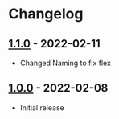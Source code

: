 # Changelog

## [1.1.0] - 2022-02-11
- Changed Naming to fix flex

## [1.0.0] - 2022-02-08
- Initial release 

<!---
## [Unreleased]
### Changed
- ...
--->

[1.1.0]: https://github.com/m2mtech/api-platform-datatables-format/releases/tag/v1.0.0...v1.1.0
[1.0.0]: https://github.com/m2mtech/api-platform-datatables-format/releases/tag/v1.0.0
<!---
[Unreleased]: https://github.com/m2mtech/api-platform-datatables-format/compare/v1.0.0...HEAD
--->
